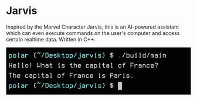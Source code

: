 # Jarvis
Inspired by the Marvel Character Jarvis, this is an AI-powered assistant which can even execute commands on the user's computer and access certain realtime data. Written in C++.

![Screenshot of Jarvis prompt completion](https://raw.githubusercontent.com/eliasmurcray/jarvis/mainline/jarvis-screenshot-1.png)
